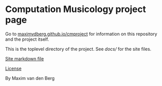 # Computation Musicology project page
Go to [maximvdberg.github.io/cmproject](maximvdberg.github.io/cmproject) for information on this repository and the project itself.

This is the toplevel directory of the project. See *docs/* for the site files.

[Site markdown file](docs/README.md)

[License](LICENSE)

By Maxim van den Berg
